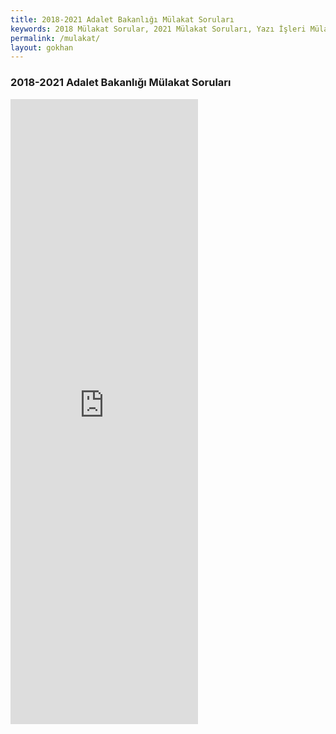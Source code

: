 ```yaml
---
title: 2018-2021 Adalet Bakanlığı Mülakat Soruları
keywords: 2018 Mülakat Sorular, 2021 Mülakat Soruları, Yazı İşleri Mülakat Soruları, Adalet Mülakat Soruları, Adalet Bakanlığı Mülakat Soruları
permalink: /mulakat/
layout: gokhan
---
```


<div class="card-header">
  <h3 class="card-title">2018-2021 Adalet Bakanlığı Mülakat Soruları</h3>
</div>
<div class="card-body">
  <div class="mb-3">    
    <embed src="https://adliyeci.com.tr/mulakat/2018-2021-adalet-bakanligi-mulakat.pdf" style="min-height: 1000px;" class="w-100"
 type="application/pdf">
  </div>
</div>
